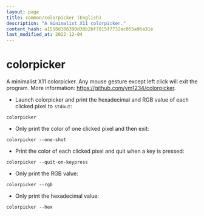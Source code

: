```yaml
---
layout: page
title: common/colorpicker (English)
description: "A minimalist X11 colorpicker."
content_hash: a1558d386390d30b2bf7015f7732ec055a96a31e
last_modified_at: 2022-12-04
---
```

# colorpicker

A minimalist X11 colorpicker.
Any mouse gesture except left click will exit the program.
More information: <https://github.com/ym1234/colorpicker>.

- Launch colorpicker and print the hexadecimal and RGB value of each clicked pixel to `stdout`:

`colorpicker`

- Only print the color of one clicked pixel and then exit:

`colorpicker --one-shot`

- Print the color of each clicked pixel and quit when a key is pressed:

`colorpicker --quit-on-keypress`

- Only print the RGB value:

`colorpicker --rgb`

- Only print the hexadecimal value:

`colorpicker --hex`
